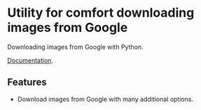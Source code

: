 # Utility for comfort downloading images from Google


Downloading images from Google with Python.

[Documentation](https://icrawler.readthedocs.io/en/latest/).


## Features

- Download images from Google with many additional options.
